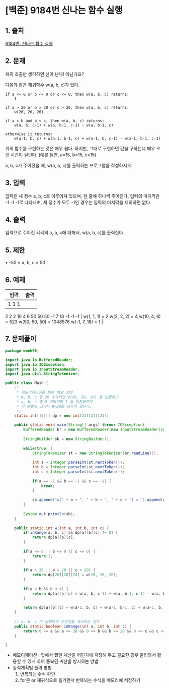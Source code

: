 # [백준] 9184번 신나는 함수 실행

## 1. 출처

[9184번: 신나는 함수 실행](https://www.acmicpc.net/problem/9184)

## 2. 문제

재귀 호출만 생각하면 신이 난다! 아닌가요?

다음과 같은 재귀함수 w(a, b, c)가 있다.

```
if a <= 0 or b <= 0 or c <= 0, then w(a, b, c) returns:
    1

if a > 20 or b > 20 or c > 20, then w(a, b, c) returns:
    w(20, 20, 20)

if a < b and b < c, then w(a, b, c) returns:
    w(a, b, c-1) + w(a, b-1, c-1) - w(a, b-1, c)

otherwise it returns:
    w(a-1, b, c) + w(a-1, b-1, c) + w(a-1, b, c-1) - w(a-1, b-1, c-1)
```

위의 함수를 구현하는 것은 매우 쉽다. 하지만, 그대로 구현하면 값을 구하는데 매우 오랜 시간이 걸린다. (예를 들면, a=15, b=15, c=15)

a, b, c가 주어졌을 때, w(a, b, c)를 출력하는 프로그램을 작성하시오.

## 3. 입력

입력은 세 정수 a, b, c로 이루어져 있으며, 한 줄에 하나씩 주어진다. 입력의 마지막은 -1 -1 -1로 나타내며, 세 정수가 모두 -1인 경우는 입력의 마지막을 제외하면 없다.

## 4. 출력

입력으로 주어진 각각의 a, b, c에 대해서, w(a, b, c)를 출력한다.

## 5. 제한

• -50 ≤ a, b, c ≤ 50

## 6. 예제

| 입력 | 출력 |
| --- | --- |
| 1 1 1
2 2 2
10 4 6
50 50 50
-1 7 18
-1 -1 -1 | w(1, 1, 1) = 2
w(2, 2, 2) = 4
w(10, 4, 6) = 523
w(50, 50, 50) = 1048576
w(-1, 7, 18) = 1 |

## 7. 문제풀이

```java
package week08;

import java.io.BufferedReader;
import java.io.IOException;
import java.io.InputStreamReader;
import java.util.StringTokenizer;

public class Main {
	/*
	 * 메모이제이션을 위한 배열 생성
	 * a, b, c 중 20 초과되면 w(20, 20, 20) 을 반환하고
	 * a, b, c 중 0 이하이면 1 을 반환하므로
	 * 각 배열의 크기는 0~20을 넘기지 않는다.
	 */
	static int[][][] dp = new int[21][21][21];

	public static void main(String[] args) throws IOException{
		BufferedReader br = new BufferedReader(new InputStreamReader(System.in));
		
		StringBuilder sb = new StringBuilder();
		
		while(true) {
			StringTokenizer st = new StringTokenizer(br.readLine());
			
			int a = Integer.parseInt(st.nextToken());
			int b = Integer.parseInt(st.nextToken());
			int c = Integer.parseInt(st.nextToken());
			
			if(a == -1 && b == -1 && c == -1) {
				break;
			}
			
			sb.append("w(" + a + ", " + b + ", " + c + ") = ").append(w(a, b, c)).append("\n");
		}
		
		System.out.println(sb);
	}
	
	public static int w(int a, int b, int c) {
		if(inRange(a, b, c) && dp[a][b][c] != 0) {
			return dp[a][b][c];
		}
		
		if(a <= 0 || b <= 0 || c <= 0) {
			return 1;
		}
		
		if(a > 20 || b > 20 || c > 20) {
			return dp[20][20][20] = w(20, 20, 20);
		}
		
		if(a < b && b < c) {
			return dp[a][b][c] = w(a, b, c-1) + w(a, b-1, c-1) - w(a, b-1, c);
		}
		
		return dp[a][b][c] = w(a-1, b, c) + w(a-1, b-1, c) + w(a-1, b, c-1) - w(a-1, b-1, c-1);
	}
	
	// a. b. c 가 범위안의 수인것을 체크하는 함수
	public static boolean inRange(int a, int b, int c) {
		return 0 <= a && a <= 20 && 0 <= b && b <= 20 && 0 <= c && c <= 20; 
	}

}
```

- 메모이제이션 : 앞에서 했던 계산을 어딘가에 저장해 두고 필요한 경우 불러와서 활용할 수 있게 하여 중복된 계산을 방지하는 방법
- 동적계획법 풀이 방법
    1. 반복되는 수식 확인
    2. for문 or 재귀식으로 옮기면서 반복되는 수식을 메모리에 저장하기